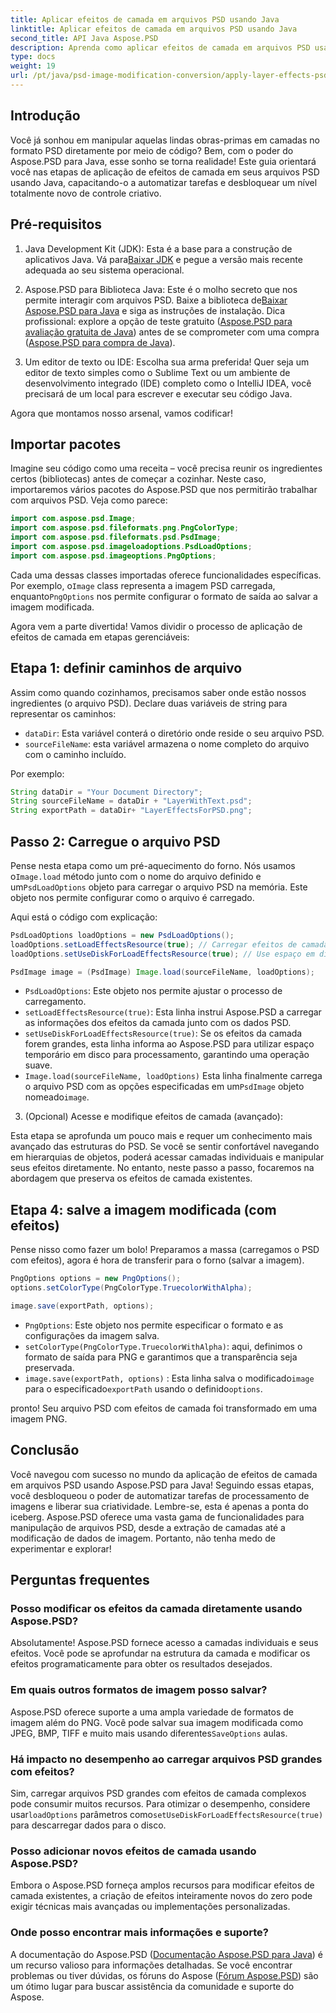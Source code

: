 ```yaml
---
title: Aplicar efeitos de camada em arquivos PSD usando Java
linktitle: Aplicar efeitos de camada em arquivos PSD usando Java
second_title: API Java Aspose.PSD
description: Aprenda como aplicar efeitos de camada em arquivos PSD usando Aspose.PSD para Java. Este tutorial aborda o carregamento de PSDs, o acesso a camadas e o salvamento da imagem modificada.
type: docs
weight: 19
url: /pt/java/psd-image-modification-conversion/apply-layer-effects-psd-files/
---
```

## Introdução

Você já sonhou em manipular aquelas lindas obras-primas em camadas no formato PSD diretamente por meio de código? Bem, com o poder do Aspose.PSD para Java, esse sonho se torna realidade! Este guia orientará você nas etapas de aplicação de efeitos de camada em seus arquivos PSD usando Java, capacitando-o a automatizar tarefas e desbloquear um nível totalmente novo de controle criativo. 

## Pré-requisitos

1.  Java Development Kit (JDK): Esta é a base para a construção de aplicativos Java. Vá para[Baixar JDK](https://www.oracle.com/java/technologies/javase/downloads/) e pegue a versão mais recente adequada ao seu sistema operacional.

2.  Aspose.PSD para Biblioteca Java: Este é o molho secreto que nos permite interagir com arquivos PSD. Baixe a biblioteca de[Baixar Aspose.PSD para Java](https://releases.aspose.com/psd/java/) e siga as instruções de instalação. Dica profissional: explore a opção de teste gratuito ([Aspose.PSD para avaliação gratuita de Java](https://releases.aspose.com/)) antes de se comprometer com uma compra ([Aspose.PSD para compra de Java](https://purchase.aspose.com/buy)).

3. Um editor de texto ou IDE: Escolha sua arma preferida! Quer seja um editor de texto simples como o Sublime Text ou um ambiente de desenvolvimento integrado (IDE) completo como o IntelliJ IDEA, você precisará de um local para escrever e executar seu código Java.

Agora que montamos nosso arsenal, vamos codificar!

## Importar pacotes

Imagine seu código como uma receita – você precisa reunir os ingredientes certos (bibliotecas) antes de começar a cozinhar. Neste caso, importaremos vários pacotes do Aspose.PSD que nos permitirão trabalhar com arquivos PSD. Veja como parece:

```java
import com.aspose.psd.Image;
import com.aspose.psd.fileformats.png.PngColorType;
import com.aspose.psd.fileformats.psd.PsdImage;
import com.aspose.psd.imageloadoptions.PsdLoadOptions;
import com.aspose.psd.imageoptions.PngOptions;
```

 Cada uma dessas classes importadas oferece funcionalidades específicas. Por exemplo, o`Image` class representa a imagem PSD carregada, enquanto`PngOptions` nos permite configurar o formato de saída ao salvar a imagem modificada.

Agora vem a parte divertida! Vamos dividir o processo de aplicação de efeitos de camada em etapas gerenciáveis:

## Etapa 1: definir caminhos de arquivo

Assim como quando cozinhamos, precisamos saber onde estão nossos ingredientes (o arquivo PSD). Declare duas variáveis de string para representar os caminhos:

- `dataDir`: Esta variável conterá o diretório onde reside o seu arquivo PSD. 
- `sourceFileName`: esta variável armazena o nome completo do arquivo com o caminho incluído.

Por exemplo:

```java
String dataDir = "Your Document Directory";
String sourceFileName = dataDir + "LayerWithText.psd";
String exportPath = dataDir+ "LayerEffectsForPSD.png";
```

## Passo 2: Carregue o arquivo PSD

 Pense nesta etapa como um pré-aquecimento do forno. Nós usamos o`Image.load` método junto com o nome do arquivo definido e um`PsdLoadOptions` objeto para carregar o arquivo PSD na memória. Este objeto nos permite configurar como o arquivo é carregado.

Aqui está o código com explicação:

```java
PsdLoadOptions loadOptions = new PsdLoadOptions();
loadOptions.setLoadEffectsResource(true); // Carregar efeitos de camada
loadOptions.setUseDiskForLoadEffectsResource(true); // Use espaço em disco para efeitos grandes

PsdImage image = (PsdImage) Image.load(sourceFileName, loadOptions);
```

- `PsdLoadOptions`: Este objeto nos permite ajustar o processo de carregamento.
- `setLoadEffectsResource(true)`: Esta linha instrui Aspose.PSD a carregar as informações dos efeitos da camada junto com os dados PSD. 
- `setUseDiskForLoadEffectsResource(true)`: Se os efeitos da camada forem grandes, esta linha informa ao Aspose.PSD para utilizar espaço temporário em disco para processamento, garantindo uma operação suave.
- `Image.load(sourceFileName, loadOptions)` Esta linha finalmente carrega o arquivo PSD com as opções especificadas em um`PsdImage` objeto nomeado`image`.

3. (Opcional) Acesse e modifique efeitos de camada (avançado):

Esta etapa se aprofunda um pouco mais e requer um conhecimento mais avançado das estruturas do PSD. Se você se sentir confortável navegando em hierarquias de objetos, poderá acessar camadas individuais e manipular seus efeitos diretamente. No entanto, neste passo a passo, focaremos na abordagem que preserva os efeitos de camada existentes.
## Etapa 4: salve a imagem modificada (com efeitos)

Pense nisso como fazer um bolo! Preparamos a massa (carregamos o PSD com efeitos), agora é hora de transferir para o forno (salvar a imagem). 

```java
PngOptions options = new PngOptions();
options.setColorType(PngColorType.TruecolorWithAlpha);

image.save(exportPath, options);
```

- `PngOptions`: Este objeto nos permite especificar o formato e as configurações da imagem salva.
- `setColorType(PngColorType.TruecolorWithAlpha)`: aqui, definimos o formato de saída para PNG e garantimos que a transparência seja preservada.
- `image.save(exportPath, options)` : Esta linha salva o modificado`image` para o especificado`exportPath` usando o definido`options`.

pronto! Seu arquivo PSD com efeitos de camada foi transformado em uma imagem PNG.

## Conclusão

Você navegou com sucesso no mundo da aplicação de efeitos de camada em arquivos PSD usando Aspose.PSD para Java! Seguindo essas etapas, você desbloqueou o poder de automatizar tarefas de processamento de imagens e liberar sua criatividade. Lembre-se, esta é apenas a ponta do iceberg. Aspose.PSD oferece uma vasta gama de funcionalidades para manipulação de arquivos PSD, desde a extração de camadas até a modificação de dados de imagem. Portanto, não tenha medo de experimentar e explorar!

## Perguntas frequentes

### Posso modificar os efeitos da camada diretamente usando Aspose.PSD?
Absolutamente! Aspose.PSD fornece acesso a camadas individuais e seus efeitos. Você pode se aprofundar na estrutura da camada e modificar os efeitos programaticamente para obter os resultados desejados. 

### Em quais outros formatos de imagem posso salvar?
 Aspose.PSD oferece suporte a uma ampla variedade de formatos de imagem além do PNG. Você pode salvar sua imagem modificada como JPEG, BMP, TIFF e muito mais usando diferentes`SaveOptions` aulas.

### Há impacto no desempenho ao carregar arquivos PSD grandes com efeitos?
 Sim, carregar arquivos PSD grandes com efeitos de camada complexos pode consumir muitos recursos. Para otimizar o desempenho, considere usar`loadOptions` parâmetros como`setUseDiskForLoadEffectsResource(true)` para descarregar dados para o disco.

### Posso adicionar novos efeitos de camada usando Aspose.PSD?
Embora o Aspose.PSD forneça amplos recursos para modificar efeitos de camada existentes, a criação de efeitos inteiramente novos do zero pode exigir técnicas mais avançadas ou implementações personalizadas.

### Onde posso encontrar mais informações e suporte?
A documentação do Aspose.PSD ([Documentação Aspose.PSD para Java](https://reference.aspose.com/psd/java/)) é um recurso valioso para informações detalhadas. Se você encontrar problemas ou tiver dúvidas, os fóruns do Aspose ([Fórum Aspose.PSD](https://forum.aspose.com/c/psd/34)) são um ótimo lugar para buscar assistência da comunidade e suporte do Aspose.